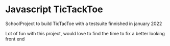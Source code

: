 # Javascript TicTackToe
SchoolProject to build TicTacToe with a testsuite finnished in january 2022

Lot of fun with this project, would love to find the time to fix a better looking front end 
